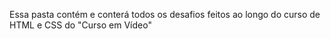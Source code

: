 Essa pasta contém e conterá todos os desafios feitos ao longo do curso de HTML e CSS do "Curso em Vídeo"
